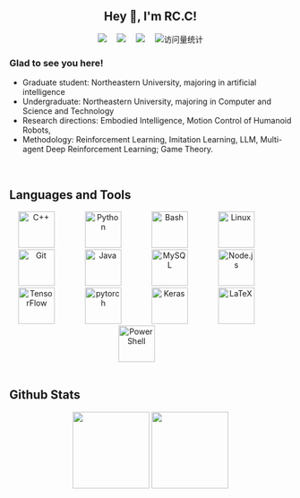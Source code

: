 ## <div align="center">Hey 👋, I'm RC.C!</div>  
  

<div align="center">
    <a href="https://www.cnblogs.com/keepup666/"><img src="https://img.shields.io/badge/Website-博客-blue" /></a>&emsp;
    <a href="https://www.zhihu.com/people/xiao-xin-3-28-56"><img src="https://img.shields.io/badge/Zhihu-知乎-blue" /></a>&emsp;
    <a href="https://space.bilibili.com/1455765108?spm_id_from=..0.0"><img src="https://img.shields.io/badge/Bilibili-B站-ff69b4" /></a>&emsp;
<img src="https://komarev.com/ghpvc/?username=formoree&label=Views&color=0e75b6&style=flat" alt="访问量统计" />
</a>  
</div>  
  

### Glad to see you here!  
+ Graduate student: Northeastern University, majoring in artificial intelligence
+ Undergraduate: Northeastern University, majoring in Computer and Science and Technology
+ Research directions: Embodied Intelligence, Motion Control of Humanoid Robots,
+ Methodology: Reinforcement Learning, Imitation Learning, LLM, Multi-agent Deep Reinforcement Learning; Game Theory.  

<br/>  



## Languages and Tools  
<div align="center">  
<a href="https://www.cplusplus.com/" target="_blank"><img width="65" style="width: 65px; height: 65px; margin-right: 50px; margin-bottom: 0px;" src="https://profilinator.rishav.dev/skills-assets/cplusplus-original.svg" alt="C++"  /></a>  
<a href="https://www.python.org/" target="_blank"><img style="width: 65px; height: 65px; margin-right: 50px; margin-bottom: 0px;" src="https://profilinator.rishav.dev/skills-assets/python-original.svg" alt="Python" /></a>  
<a href="https://www.gnu.org/software/bash/" target="_blank"><img style="width: 65px; height: 65px; margin-right: 50px; margin-bottom: 0px;" src="https://profilinator.rishav.dev/skills-assets/gnu_bash-icon.svg" alt="Bash" /></a>  
<a href="https://www.linux.org/" target="_blank"><img style="width: 65px; height: 65px; margin-right: 50px; margin-bottom: 0px;" src="https://profilinator.rishav.dev/skills-assets/linux-original.svg" alt="Linux" hei/></a>  
<a href="https://github.com/" target="_blank"><img style="width: 65px; height: 65px; margin-right: 50px; margin-bottom: 0px;" src="https://profilinator.rishav.dev/skills-assets/git-scm-icon.svg" alt="Git" /></a>  
<a href="https://www.java.com/" target="_blank"><img style="width: 65px; height: 65px; margin-right: 50px; margin-bottom: 0px;" src="https://profilinator.rishav.dev/skills-assets/java-original-wordmark.svg" alt="Java" /></a>  
<a href="https://www.mysql.com/" target="_blank"><img style="width: 65px; height: 65px; margin-right: 50px; margin-bottom: 0px;" src="https://profilinator.rishav.dev/skills-assets/mysql-original-wordmark.svg" alt="MySQL" /></a>  
<a href="https://nodejs.org/" target="_blank"><img style="width: 65px; height: 65px; margin-right: 50px; margin-bottom: 0px;" src="https://profilinator.rishav.dev/skills-assets/nodejs-original-wordmark.svg" alt="Node.js" /></a>  
<a href="https://www.tensorflow.org/" target="_blank"><img style="width: 65px; height: 65px; margin-right: 50px; margin-bottom: 0px;" src="https://profilinator.rishav.dev/skills-assets/tensorflow-icon.svg" alt="TensorFlow" /></a>  
<a href="https://pytorch.org/" target="_blank"><img style="width: 65px; height: 65px; margin-right: 50px; margin-bottom: 0px;" src="https://profilinator.rishav.dev/skills-assets/pytorch-icon.svg" alt="pytorch" /></a>  
<a href="https://keras.io/" target="_blank"><img style="width: 65px; height: 65px; margin-right: 50px; margin-bottom: 0px;" src="https://profilinator.rishav.dev/skills-assets/keras.png" alt="Keras" /></a>  
<a href="https://www.latex-project.org/" target="_blank"><img style="width: 65px; height: 65px; margin-right: 50px; margin-bottom: 0px;" src="https://profilinator.rishav.dev/skills-assets/latex.png" alt="LaTeX" /></a>  
<a href="https://docs.microsoft.com/en-us/powershell/" target="_blank"><img style="width: 65px; height: 65px; margin-right: 50px; margin-bottom: 0px;" src="https://profilinator.rishav.dev/skills-assets/powershell.png" alt="PowerShell" /></a>  
</div>  

<br/>  


## Github Stats  
<div align="center"> 
<img align="" height="137px" src="https://github-readme-stats-git-masterrstaa-rickstaa.vercel.app/api?username=formoree&hide_title=true&hide_border=true&show_icons=true&include_all_commits=true&line_height=21text_color=000&icon_color=000&bg_color=0,ea6161,ffc64d,fffc4d,52fa5a&theme=graywhite" />
<img align="" height="137px" src="https://github-readme-stats-git-masterrstaa-rickstaa.vercel.app/api/top-langs/?username=formoree&hide_title=true&hide_border=true&layout=compact&langs_count=6&text_color=000&icon_color=fff&bg_color=0,52fa5a,4dfcff,c64dff&theme=graywhite" /><br><br>
</div> 




